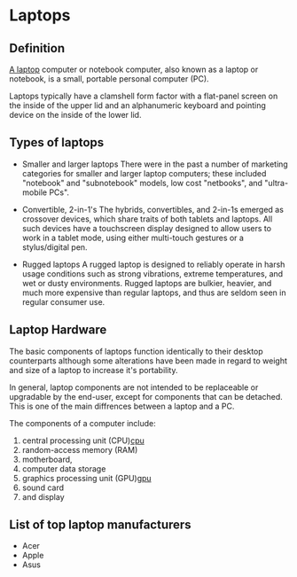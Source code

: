 # Laptops

## Definition

[A laptop][wikipedia] computer or notebook computer, also known as a laptop or notebook, is a small, portable personal computer (PC).

 Laptops typically have a clamshell form factor with a flat-panel screen on the inside of the upper lid and an alphanumeric keyboard and pointing device on the inside of the lower lid.

## Types of laptops

* Smaller and larger laptops
There were in the past a number of marketing categories for smaller and larger laptop computers; these included "notebook" and "subnotebook" models, low cost "netbooks", and "ultra-mobile PCs". 

* Convertible, 2-in-1's
The hybrids, convertibles, and 2-in-1s emerged as crossover devices, which share traits of both tablets and laptops. All such devices have a touchscreen display designed to allow users to work in a tablet mode, using either multi-touch gestures or a stylus/digital pen.

* Rugged laptops
A rugged laptop is designed to reliably operate in harsh usage conditions such as strong vibrations, extreme temperatures, and wet or dusty environments. Rugged laptops are bulkier, heavier, and much more expensive than regular laptops, and thus are seldom seen in regular consumer use.

## Laptop Hardware
  

 The basic components of laptops function identically to their desktop counterparts although some alterations have been made in regard to weight and size of a laptop to increase it's portability.

 In general, laptop components are not intended to be replaceable or upgradable by the end-user, except for components that can be detached. This is one of the main diffrences between a laptop and a PC.

 The components of a computer include: 
 1. central processing unit (CPU)[cpu]
 2. random-access memory (RAM)
 3. motherboard,
 4. computer data storage
 4. graphics processing unit (GPU)[gpu]
 5. sound card 
 6. and display

 ## List of top laptop manufacturers
 * Acer
 * Apple
 * Asus

 [wikipedia]: <https://en.wikipedia.org/wiki/Laptop>
 [cpu]:https://en.wikipedia.org/wiki/Central_processing_unit
 [gpu]:https://en.wikipedia.org/wiki/Graphics_card